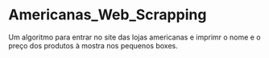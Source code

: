 # Americanas_Web_Scrapping
Um algoritmo para entrar no site das lojas americanas e imprimr o nome e o preço dos produtos à mostra nos pequenos boxes.
